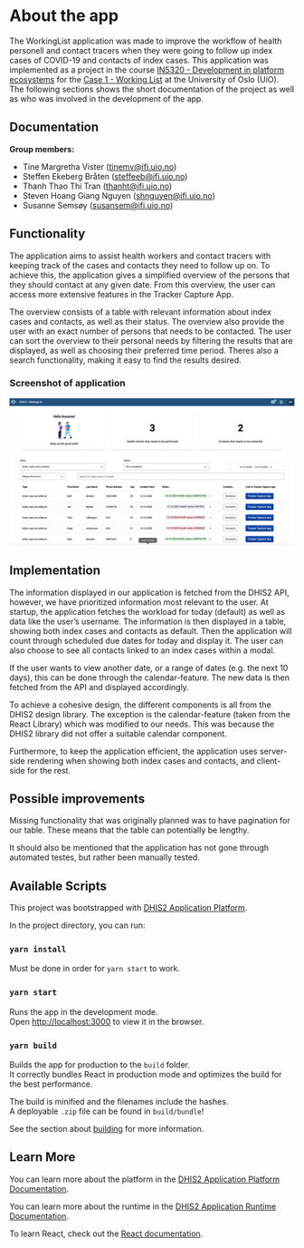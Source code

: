 # About the app
The WorkingList application was made to improve the workflow of health personell and contact tracers when they were going to follow up index cases of COVID-19 and contacts of index cases. This application was implemented as a project in the course [IN5320 - Development in platform ecosystems](https://www.uio.no/studier/emner/matnat/ifi/IN5320/) for the [Case 1 - Working List](https://www.uio.no/studier/emner/matnat/ifi/IN5320/h20/project/project-cases.html) at the University of Oslo (UiO). The following sections shows the short documentation of the project as well as who was involved in the development of the app. 

## Documentation #

**Group members:**
* Tine Margretha Vister (tinemv@ifi.uio.no)
* Steffen Ekeberg Bråten (steffeeb@ifi.uio.no)
* Thanh Thao Thi Tran (thanht@ifi.uio.no)
* Steven Hoang Giang Nguyen (shnguyen@ifi.uio.no)
* Susanne Semsøy (susansem@ifi.uio.no)

## Functionality ##

The application aims to assist health workers and contact tracers with keeping track of the cases and contacts they need to follow up on. To achieve this, the application gives a simplified overview of the persons that they should contact at any given date. From this overview, the user can access more extensive features in the Tracker Capture App.

The overview consists of a table with relevant information about index cases and contacts, as well as their status. The overview also provide the user with an exact number of persons that needs to be contacted. The user can sort the overview to their personal needs by filtering the results that are displayed, as well as choosing their preferred time period. Theres also a search functionality, making it easy to find the results desired.

### Screenshot of application ###

![](https://github.com/SteffenEBraaten/WorkingList/blob/master/Images/WorkingList_Screenshot.png)

## Implementation

The information displayed in our application is fetched from the DHIS2 API, however, we have prioritized information most relevant to the user. At startup, the application fetches the workload for today (default) as well as data like the user’s username. The information is then displayed in a table, showing both index cases and contacts as default. Then the application will count through scheduled due dates for today and display it. The user can also choose to see all contacts linked to an index cases within a modal.

If the user wants to view another date, or a range of dates (e.g. the next 10 days), this can be done through the calendar-feature. The new data is then fetched from the API and displayed accordingly.

To achieve a cohesive design, the different components is all from the DHIS2 design library. The exception is the calendar-feature (taken from the React Library) which was modified to our needs. This was because the DHIS2 library did not offer a suitable calendar component.

Furthermore, to keep the application efficient, the application uses server-side rendering when showing both index cases and contacts, and client-side for the rest.

## Possible improvements

Missing functionality that was originally planned was to have pagination for our table. These means that the table can potentially be lengthy.

It should also be mentioned that the application has not gone through automated testes, but rather been manually tested.

## Available Scripts

This project was bootstrapped with [DHIS2 Application Platform](https://github.com/dhis2/app-platform).

In the project directory, you can run:

### `yarn install`

Must be done in order for `yarn start` to work.

### `yarn start`

Runs the app in the development mode.<br />
Open [http://localhost:3000](http://localhost:3000) to view it in the browser.

### `yarn build`

Builds the app for production to the `build` folder.<br />
It correctly bundles React in production mode and optimizes the build for the best performance.

The build is minified and the filenames include the hashes.<br />
A deployable `.zip` file can be found in `build/bundle`!

See the section about [building](https://platform.dhis2.nu/#/scripts/build) for more information.

## Learn More

You can learn more about the platform in the [DHIS2 Application Platform Documentation](https://platform.dhis2.nu/).

You can learn more about the runtime in the [DHIS2 Application Runtime Documentation](https://runtime.dhis2.nu/).

To learn React, check out the [React documentation](https://reactjs.org/).
